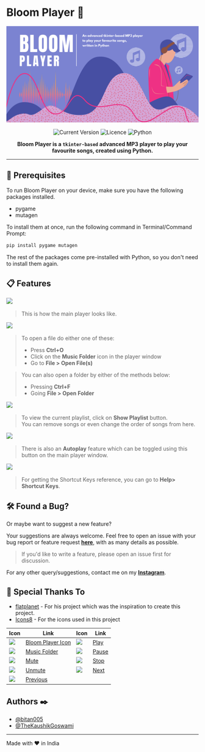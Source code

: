 # Bloom Player 🌷

<div align="center">

<img src ="./assets/banner.png">

<img alt='Current Version' src='https://img.shields.io/badge/Current%20Version-1.3.1-white/?style=for-the-badge&color=white'/>   <img alt='Licence' src='https://img.shields.io/github/license/bitan005/Bloom-Player?style=for-the-badge'/> <img alt='Python' src='https://img.shields.io/badge/Made%20with-Python-blue/?style=for-the-badge&logo=python&color=blue'/>

<strong>Bloom Player is a `tkinter-based` advanced MP3 player to play your favourite songs, created using Python. </strong>

</div>
<hr>

## 📌 Prerequisites

To run Bloom Player on your device, make sure you have the following packages installed.

 - pygame
 - mutagen
  
  To install them at once, run the following command in Terminal/Command Prompt:

  ```bash
  pip install pygame mutagen
  ```
 
  The rest of the packages come pre-installed with Python, so you don't need to install them again.
  
## 📋 Features

<img src="https://user-images.githubusercontent.com/83669071/197404762-dbb42cf8-6475-4096-afb7-3a9e51a8a727.png">

> This is how the main player looks like.

<img src="https://user-images.githubusercontent.com/83669071/197406913-74d578af-a357-4621-9957-ed731e944d33.png">

> To open a file do either one of these:
> - Press **Ctrl+O**
> - Click on the **Music Folder** icon in the player window
> - Go to **File > Open File(s)**

> You can also open a folder by either of the methods below:
> - Pressing **Ctrl+F**
> - Going **File > Open Folder**

<img src="https://user-images.githubusercontent.com/83669071/197406956-2b0174cf-8d82-483a-a9e2-ae75c6934e3c.png">

> To view the current playlist, click on **Show Playlist** button.<br>You can remove songs or even change the order of songs from here.

<img src="https://user-images.githubusercontent.com/83669071/197407027-630c0200-f9d3-4735-bc7e-f913911ddee5.png">

> There is also an **Autoplay** feature which can be toggled using this button on the main player window.

<img src="https://user-images.githubusercontent.com/83669071/197407114-c9fcf2a9-ad94-4e54-b985-81aec2f35200.png">

> For getting the Shortcut Keys reference, you can go to **Help> Shortcut Keys**.

## 🛠️ Found a Bug?
Or maybe want to suggest a new feature?

Your suggestions are always welcome. Feel free to open an issue with your bug report or feature request [**here**](https://github.com/bitan005/Bloom-Player/issues), with as many details as possible.

> If you'd like to write a feature, please open an issue first for discussion.

For any other query/suggestions, contact me on my **[Instagram](https://www.instagram.com/__bitan05__)**.

## 🤗 Special Thanks To

- [flatplanet](https://github.com/flatplanet/mp3) - For his project which was the inspiration to create this project.
- [Icons8](https://www.icons8.com) - For the icons used in this project

|Icon	| Link | Icon | Link|
|--|--|--|--|
| <img src = "https://user-images.githubusercontent.com/83669071/197404300-107cecd6-2b47-4215-b44b-6f1a984a870a.png"> | [Bloom Player Icon](https://icons8.com/icon/lBV40HOoU5pE/flower) | <img src="https://user-images.githubusercontent.com/83669071/197404490-89cf5713-c762-4fdf-9eb0-9d35b296bb72.png"> | [Play](https://icons8.com/icon/121268/start) |
| <img src = "https://user-images.githubusercontent.com/83669071/197404461-0ccb537c-86a2-4616-8090-26d36896fc56.png"> | [Music Folder](https://icons8.com/icon/119500/music-folder) | <img src = "https://user-images.githubusercontent.com/83669071/197404499-56d2607b-6bfa-4af7-8d43-8e74ab89bca3.png"> | [Pause](https://icons8.com/icon/121240/pause-squared) |
| <img src = "https://user-images.githubusercontent.com/83669071/197404446-304c2bc5-67e0-4620-9ae3-5b35fdfd6729.png"> | [Mute](https://icons8.com/icon/119574/mute) | <img src = "https://user-images.githubusercontent.com/83669071/197404506-0d69fa21-6737-45ac-ab7c-3086de637365.png"> | [Stop](https://icons8.com/icon/121269/stop-squared) |
| <img src = "https://user-images.githubusercontent.com/83669071/197404344-89f6bb93-337b-4419-b48e-a33da4dbdd28.png"> | [Unmute](https://icons8.com/icon/119558/audio) | <img src = "https://user-images.githubusercontent.com/83669071/197404510-be27c362-302a-471c-a6e6-75439ea5eb8e.png"> | [Next](https://icons8.com/icon/121229/last) |
| <img src = "https://user-images.githubusercontent.com/83669071/197404511-ba96c92a-2d89-456c-a16f-ec32b717ca31.png"> | [Previous](https://icons8.com/icon/121222/first) |

## Authors ✒️

- [@bitan005](https://github.com/bitan005)
- [@TheKaushikGoswami](https://github.com/TheKaushikGoswami)
------

Made with :heart: in India